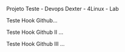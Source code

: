 Projeto Teste - Devops Dexter - 4Linux - Lab

Teste Hook Github...

Teste Hook Github II ...

Teste Hook Github III ...
